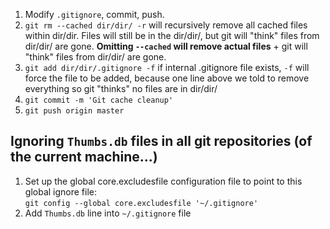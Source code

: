 1. Modify `.gitignore`, commit, push.
2. `git rm --cached dir/dir/ -r` will recursively remove all cached files within dir/dir. Files will still be in the dir/dir/, but git will "think" files from dir/dir/ are gone. **Omitting `--cached` will remove actual files** + git will "think" files from dir/dir/ are gone.
3. `git add dir/dir/.gitignore -f` if internal .gitignore file exists, `-f` will force the file to be added, because one line above we told to remove everything so git "thinks" no files are in dir/dir/
4. `git commit -m 'Git cache cleanup'`
5. `git push origin master`


## Ignoring `Thumbs.db` files in all git repositories (of the current machine...) ##

1. Set up the global core.excludesfile configuration file to point to this global ignore file:  
`git config --global core.excludesfile '~/.gitignore'`
2. Add `Thumbs.db` line into `~/.gitignore` file

